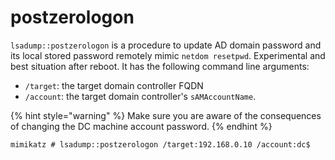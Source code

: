 # postzerologon

`lsadump::postzerologon` is a procedure to update AD domain password and its local stored password remotely mimic `netdom resetpwd`. Experimental and best situation after reboot. It has the following command line arguments:

* `/target`: the target domain controller FQDN
* `/account`: the target domain controller's `sAMAccountName`.

{% hint style="warning" %}
Make sure you are aware of the consequences of changing the DC machine account password.
{% endhint %}

```
mimikatz # lsadump::postzerologon /target:192.168.0.10 /account:dc$
```
